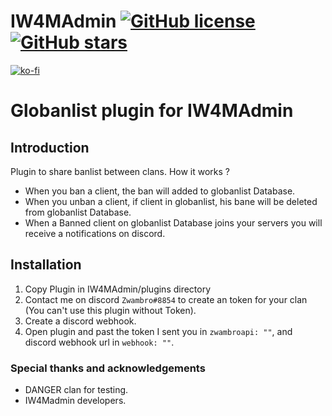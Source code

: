 # IW4MAdmin [![GitHub license](https://img.shields.io/github/license/RaidMax/IW4M-Admin)](https://github.com/RaidMax/IW4M-Admin/blob/2.4-pr/LICENSE) [![GitHub stars](https://img.shields.io/github/stars/RaidMax/IW4M-Admin)](https://github.com/RaidMax/IW4M-Admin/stargazers)  
[![ko-fi](https://www.ko-fi.com/img/githubbutton_sm.svg)](https://ko-fi.com/J3J821KUJ)


# Globanlist plugin for IW4MAdmin
## Introduction
Plugin to share banlist between clans. How it works ?
- When you ban a client, the ban will added to globanlist Database.
- When you unban a client, if client in globanlist, his bane will be deleted from globanlist Database.
- When a Banned client on globanlist Database joins your servers you will receive a notifications on discord.

## Installation
1. Copy Plugin in IW4MAdmin/plugins directory
2. Contact me on discord `Zwambro#8854` to create an token for your clan (You can't use this plugin without Token).
3. Create a discord webhook. 
5. Open plugin and past the token I sent you in `zwambroapi: ""`, and discord webhook url in `webhook: ""`.

### Special thanks and acknowledgements
- DANGER clan for testing.
- IW4Madmin developers.
